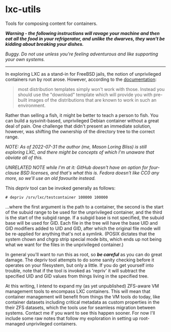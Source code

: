 # lxc-utils
Tools for composing content for containers.

***Warning - the following instructions will ravage your machine and then eat all the food in your refrigerator, and unlike the dwarves, they won't be kidding about breaking your dishes.***

_Buggy. Do not use unless you're feeling adventurous and like supporting
your own systems._

---

In exploring LXC as a stand-in for FreeBSD jails, the notion of
unprivileged containers run by root arose. However, according to the
[documentation](https://linuxcontainers.org/lxc/getting-started/):

> most distribution templates simply won't work with those. Instead you
> should use the "download" template which will provide you with pre-built
> images of the distributions that are known to work in such an environment.

Rather than selling a fish, it might be better to teach a person to fish.
You can build a sysvinit-based, unprivileged Debian container without a
great deal of pain. One challenge that didn't present an immediate
solution, however, was shifting the ownership of the directory tree to the
correct range.

_NOTE: As of 2022-07-31 the author (me, Mason Loring Bliss) is still
exploring LXC, and there might be concepts of which I'm unaware that
obviate all of this._

_UNRELATED NOTE while I'm at it: GitHub doesn't have an option for
four-clause BSD licenses, and that's what this is. Fedora doesn't like CC0
any more, so we'll use an old favourite instead._

This _depriv_ tool can be invoked generally as follows:

~~~
# depriv /srv/lxc/testcontainer 100000 100000
~~~

...where the first argument is the path to a container, the second is the
start of the subuid range to be used for the unprivileged container, and
the third is the start of the subgid range. If a subgid base is not
specified, the subuid base will be used for GID. Each file in the tree will
have the base UID and GID modifiers added to UID and GID, after which the
original file mode will be re-applied for anything that's not a symlink.
(POSIX dictates that the system chown and chgrp strip special mode bits,
which ends up not being what we want for the files in the unprivileged
container.)

In general you'll want to run this as root, so ***be careful*** as you can
do great damage. The depriv tool attempts to do some sanity checking before
it operates on your filesystem, but only a little. If you do get yourself
into trouble, note that if the tool is invoked as 'repriv' it will subtract
the specified UID and GID values from things living in the specified tree.

At this writing, I intend to expand my (as yet unpublished) ZFS-aware VM
management tools to encompass LXC containers. This will mean that container
management will benefit from things the VM tools do today, like container
datasets including critical metadata as custom properties in the their ZFS
datasets, which the tools use for seamless migration between systems.
Contact me if you want to see this happen sooner. For now I'll include some
raw notes that follow my exploration in setting up root-managed
unprivileged containers.
